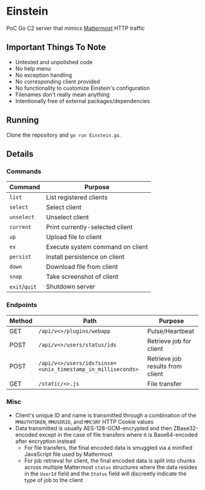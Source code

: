 # Einstein

PoC Go C2 server that mimics [Mattermost](https://mattermost.com/) HTTP traffic
## Important Things To Note

- Untested and unpolished code
- No help menu
- No exception handling
- No corresponding client provided
- No functionality to customize Einstein's configuration
- Filenames don't really mean anything
- Intentionally free of external packages/dependencies

## Running

Clone the repository and `go run Einstein.go`.

## Details

### Commands

| Command       | Purpose                          |
|---------------|----------------------------------|
| `list`        | List registered clients          |
| `select`      | Select client                    |
| `unselect`    | Unselect client                  |
| `current`     | Print currently-selected client  |
| `up`          | Upload file to client            |
| `ex`          | Execute system command on client |
| `persist`     | Install persistence on client    |
| `down`        | Download file from client        |
| `snap`        | Take screenshot of client        |
| `exit`/`quit` | Shutdown server                  |

### Endpoints

| Method | Path                                                        | Purpose                          |
|--------|-------------------------------------------------------------|----------------------------------|
| GET    | `/api/v<>/plugins/webapp`                                   | Pulse/Heartbeat                  |
| POST   | `/api/v<>/users/status/ids`                                 | Retrieve job for client          |
| POST   | `/api/v<>/users/ids?since=<unix_timestamp_in_milliseconds>` | Retrieve job results from client |
| GET    | `/static/<>.js`                                             | File transfer                    |

### Misc

- Client's unique ID and name is transmitted through a combination of the `MMAUTHTOKEN`, `MMUSERID`, and `MMCSRF` HTTP Cookie values
- Data transmitted is usually AES-128-GCM-encrypted and then ZBase32-encoded except in the case of file transfers where it is Base64-encoded after encryption instead
    - For file transfers, the final encoded data is smuggled via a minified JavaScript file used by Mattermost
    - For job retrieval for client, the final encoded data is split into chunks across multiple Mattermost `status` structures where the data resides in the `UserId` field and the `Status` field will discreetly indicate the type of job to the client 